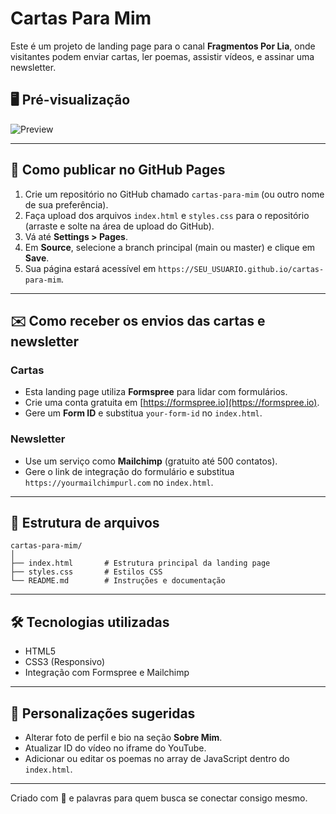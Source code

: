 # Cartas Para Mim

Este é um projeto de landing page para o canal **Fragmentos Por Lia**, onde visitantes podem enviar cartas, ler poemas, assistir vídeos, e assinar uma newsletter.

## 🖥 Pré-visualização
![Preview](https://via.placeholder.com/800x400)

---

## 🚀 Como publicar no GitHub Pages

1. Crie um repositório no GitHub chamado `cartas-para-mim` (ou outro nome de sua preferência).
2. Faça upload dos arquivos `index.html` e `styles.css` para o repositório (arraste e solte na área de upload do GitHub).
3. Vá até **Settings > Pages**.
4. Em **Source**, selecione a branch principal (main ou master) e clique em **Save**.
5. Sua página estará acessível em `https://SEU_USUARIO.github.io/cartas-para-mim`.

---

## ✉️ Como receber os envios das cartas e newsletter

### Cartas
- Esta landing page utiliza **Formspree** para lidar com formulários.  
- Crie uma conta gratuita em [https://formspree.io](https://formspree.io).
- Gere um **Form ID** e substitua `your-form-id` no `index.html`.

### Newsletter
- Use um serviço como **Mailchimp** (gratuito até 500 contatos).
- Gere o link de integração do formulário e substitua `https://yourmailchimpurl.com` no `index.html`.

---

## 🎨 Estrutura de arquivos
```
cartas-para-mim/
│
├── index.html       # Estrutura principal da landing page
├── styles.css       # Estilos CSS
└── README.md        # Instruções e documentação
```

---

## 🛠 Tecnologias utilizadas
- HTML5
- CSS3 (Responsivo)
- Integração com Formspree e Mailchimp

---

## 📌 Personalizações sugeridas
- Alterar foto de perfil e bio na seção **Sobre Mim**.
- Atualizar ID do vídeo no iframe do YouTube.
- Adicionar ou editar os poemas no array de JavaScript dentro do `index.html`.

---

Criado com 💌 e palavras para quem busca se conectar consigo mesmo.
